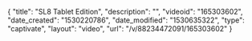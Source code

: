 {
    "title": "SL8 Tablet Edition",
    "description": "",
    "videoid": "165303602",
    "date_created": "1530220786",
    "date_modified": "1530635322",
    "type": "captivate",
    "layout": "video",
    "url": "\/v\/88234472091\/165303602"
}